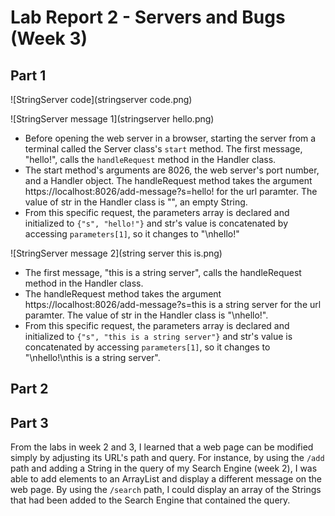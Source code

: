 # Lab Report 2 - Servers and Bugs (Week 3)

## Part 1
![StringServer code](stringserver code.png)

![StringServer message 1](stringserver hello.png)

- Before opening the web server in a browser, starting the server from a terminal called the Server class's `start` method. The first message, "hello!", calls the `handleRequest` method in the Handler class.
- The start method's arguments are 8026, the web server's port number, and a Handler object. The handleRequest method takes the argument https://localhost:8026/add-message?s=hello! for the url paramter. The value of str in the Handler class is "", an empty String.
- From this specific request, the parameters array is declared and initialized to `{"s", "hello!"}` and str's value is concatenated by accessing `parameters[1]`, so it changes to "\nhello!"

![StringServer message 2](string server this is.png)

- The first message, "this is a string server", calls the handleRequest method in the Handler class.
- The handleRequest method takes the argument https://localhost:8026/add-message?s=this is a string server for the url paramter. The value of str in the Handler class is "\nhello!".
- From this specific request, the parameters array is declared and initialized to `{"s", "this is a string server"}` and str's value is concatenated by accessing `parameters[1]`, so it changes to "\nhello!\nthis is a string server".


## Part 2

## Part 3
From the labs in week 2 and 3, I learned that a web page can be modified simply by adjusting its URL's path and query. For instance, by using the `/add` path and adding a String in the query of my Search Engine (week 2), I was able to add elements to an ArrayList and display a different message on the web page. By using the `/search` path, I could display an array of the Strings that had been added to the Search Engine that contained the query.
